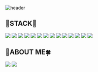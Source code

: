 ![header](https://capsule-render.vercel.app/api?type=waving&color=B6CE8A&height=300&section=header&text=𝐒𝐞𝐄𝐮𝐧'𝐬%20𝔾𝕚𝕥𝕙𝕦𝕓&fontColor=FFF&fontSize=90)

<div>
	  <h2>🌳STACK🌿</h2>
	  <img src="https://img.shields.io/badge/javascript-F7DF1E?style=flat-square&logo=javascript&logoColor=white"/>
	  <img src="https://img.shields.io/badge/typescript-3178C6?style=flat-square&logo=typescript&logoColor=white"/>
	  <img src="https://img.shields.io/badge/React-61DAFB?style=flat-			square&logo=React&logoColor=white"/>
	  <img src="https://img.shields.io/badge/next.js-000000?style=flat-square&logo=next.js&logoColor=white"/>
	  <img src="https://img.shields.io/badge/html5-E34F26?style=flat-square&logo=html5&logoColor=white"/>
	  <img src="https://img.shields.io/badge/Redux-764ABC?style=flat-square&logo=Redux&logoColor=white"/>
	  <img src="https://img.shields.io/badge/recoil-3578E5?style=flat-square&logo=recoil&logoColor=white"/>
	  <img src="https://img.shields.io/badge/reactquery-FF4154?style=flat-square&logo=reactquery&logoColor=white"/>
	  <img src="https://img.shields.io/badge/css3-1572B6?style=flat-square&logo=css3&logoColor=white"/>
	  <img src="https://img.shields.io/badge/sass-CC6699?style=flat-square&logo=sass&logoColor=white"/>
	  <img src="https://img.shields.io/badge/tailwindcss-06B6D4?style=flat-square&logo=tailwindcss&logoColor=white"/>
	  <img src="https://img.shields.io/badge/node-339933?style=flat-square&logo=node.js&logoColor=white"/>
	  <img src="https://img.shields.io/badge/nginx-009639?style=flat-square&logo=nginx&logoColor=white"/>
	  <img src="https://img.shields.io/badge/Git-F05032?style=flat-square&logo=Git&logoColor=white"/>
</div>
<div>
	<h2>🌻ABOUT ME🍀</h2>
	<a href="https://fivebirdsilver.notion.site/223f88a3c47849f3ae68969fca3aac05" target="_blank">
	<img src="https://img.shields.io/badge/Notion-000000?style=flat-square&logo=notion&logoColor=white"/></a>
	<a href="https://velog.io/@fivebirdsilver" target="_blank">
	<img src="https://img.shields.io/badge/Velog-20c997?style=flat-square&logo=vlelog&logoColor=white"/></a>
</div>
